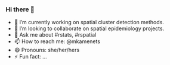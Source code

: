 ### Hi there 👋


- 🔭 I’m currently working on spatial cluster detection methods. 
- 👯 I’m looking to collaborate on spatial epidemiology projects.
- 💬 Ask me about #rstats, #rspatial
- 📫 How to reach me: @mkamenets
- 😄 Pronouns: she/her/hers
- ⚡ Fun fact: ...

